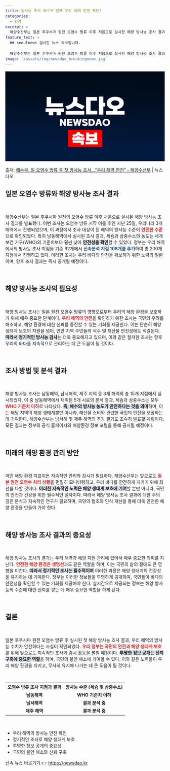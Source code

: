 ```yaml
---
title: 방사능 조사 해수부 발표 우리 해역 안전 확인!
categories:
  - 환경
excerpt: >
  해양수산부는 일본 후쿠시마 원전 오염수 방류 이후 처음으로 실시한 해양 방사능 조사 결과, 안전한 수준으로 …
feature_text: >
  ## seoulnews 실시간 뉴스 속보입니다.

  해양수산부는 일본 후쿠시마 원전 오염수 방류 이후 처음으로 실시한 해양 방사능 조사 결과, 안전한 수준으로 …
image: '/assets/img/newsdao_breakingnews.jpg'
---
```


![뉴스다오 속보](/assets/img/newsdao_breakingnews.jpg)

<p>출처: <a href="https://newsdao.kr/1710" rel="dofollow">해수부, 일 오염수 방류 후 첫 방사능 조사…“우리 해역 안전” - 해양수산부</a> | 뉴스다오</p>

<h2 data-ke-size="size26">일본 오염수 방류와 해양 방사능 조사 결과</h2>

<p data-ke-size="size16">&nbsp;</p>

해양수산부는 일본 후쿠시마 원전의 오염수 방류 이후 처음으로 실시된 해양 방사능 조사 결과를 발표했다. 이번 조사는 오염수 방류 시작 이틀 후인 지난 25일, 우리나라 3개 해역에서 진행되었으며, 이 과정에서 조사 대상이 된 해역의 방사능 수준이 <b><span style="color: #ee2323;">안전한 수준</span></b>으로 확인되었다. 특히 남동해역에서 실시된 조사 결과, 세슘과 삼중수소의 농도는 세계 보건 기구(WHO)의 기준치보다 훨씬 낮아 <b><span style="background-color: #21538527;">안전성을 확인</span></b>할 수 있었다. 정부는 우리 해역에서의 방사능 조사 지점을 기존 92개에서 <b><span style="color: #1a5490;">신속분석 지점 108개를 추가</span></b>하여 총 200개 지점에서 진행하고 있다. 이러한 조치는 우리 바다의 안전을 확보하기 위한 노력의 일환이며, 향후 조사 결과는 즉시 공개될 예정이다.

<p data-ke-size="size16">&nbsp;</p>

<h2 data-ke-size="size26">해양 방사능 조사의 필요성</h2>

<p data-ke-size="size16">&nbsp;</p>

해양 방사능 조사는 일본 원전 오염수 방류의 영향으로부터 우리의 해양 환경을 보호하기 위해 매우 중요한 단계이다. <b><span style="color: #ee2323;">우리 해역의 안전</span></b>을 확인하기 위한 조사는 국민의 우려를 해소하고, 해양 환경에 대한 신뢰를 증진할 수 있는 기회를 제공한다. 이는 단순히 해양 생태계 보호의 차원을 넘어, 연안 지역 주민들의 식수 및 해산물 안전성에도 직결된다. <b><span style="background-color: #21538527;">따라서 정기적인 방사능 검사</span></b>는 더욱 중요해지고 있으며, 이와 같은 철저한 조사는 향후 우리의 바다를 지속적으로 관리하는 데 큰 도움이 될 것이다.

<p data-ke-size="size16">&nbsp;</p>

<h2 data-ke-size="size26">조사 방법 및 분석 결과</h2>

<p data-ke-size="size16">&nbsp;</p>

해양 방사능 조사는 남동해역, 남서해역, 제주 지역 등 3개 해역의 총 15개 지점에서 실시되었다. 이 중 남동해역에서 채취된 5개 시료의 분석 결과, 세슘과 삼중수소는 모두 <b><span style="color: #ee2323;">WHO 기준치 이하</span></b>로 나타났다. <b><span style="background-color: #21538527;">즉, 해수의 방사능 농도가 안전하다는 것을 의미</span></b>하며, 이는 해당 지역의 해양 생태계뿐만 아니라, 해산물 소비와 관련한 국민의 안전을 보장하는 데 기여한다. 해양수산부는 남서해 및 제주 해역의 추가 결과도 조속히 발표할 계획이다. 모든 결과는 정부의 공식 홈페이지와 해양환경 정보 포털을 통해 공지될 예정이다.

<p data-ke-size="size16">&nbsp;</p>

<h2 data-ke-size="size26">미래의 해양 환경 관리 방안</h2>

<p data-ke-size="size16">&nbsp;</p>

어떤 해양 환경 지표이든 지속적인 관리와 감시가 필요하다. 해양수산부는 앞으로도 <b><span style="color: #ee2323;">일본 원전 오염수 처리 상황</span></b>을 면밀히 모니터링하고, 우리 바다를 안전하게 지키기 위해 최선을 다할 것이다. <b><span style="background-color: #21538527;">이러한 지속적인 노력은 해양 생태계 보호에 기여</span></b>할 뿐만 아니라, 국민의 안전과 건강을 위한 필수적인 절차이다. 따라서 해양 방사능 조사 결과에 대한 주의 깊은 분석과 지속적인 연구가 필요하며, 국민의 협조와 인식 개선을 통해 더욱 안전한 해양 환경을 만들어 가야 한다.

<p data-ke-size="size16">&nbsp;</p>

<h2 data-ke-size="size26">해양 방사능 조사 결과의 중요성</h2>

<p data-ke-size="size16">&nbsp;</p>

해양 방사능 조사의 결과는 우리 해역과 해양 자원 관리에 있어서 매우 중요한 의미를 지닌다. <b><span style="color: #ee2323;">안전한 해양 환경은 생명선</span></b>과도 같은 역할을 하며, 이는 국민의 삶의 질에도 큰 영향을 미친다. <b><span style="background-color: #21538527;">따라서 정기적인 조사는 필수적이며</span></b> 이러한 과정은 해양 생태계의 건강성을 유지하는 데 기여한다. 정부는 이러한 정보들을 투명하게 공개하여, 국민들이 바다의 안전성을 확인할 수 있는 기회를 제공해야 한다. 실시간으로 제공되는 정보는 해양 방사능의 수준에 대한 신뢰를 쌓는 데 매우 중요한 역할을 하게 된다.

<p data-ke-size="size16">&nbsp;</p>

<h2 data-ke-size="size26">결론</h2>

<p data-ke-size="size16">&nbsp;</p>

일본 후쿠시마 원전 오염수 방류 후 실시된 첫 해양 방사능 조사 결과, 우리 해역의 방사능 수치가 안전하다는 사실이 확인되었다. <b><span style="color: #ee2323;">우리 정부는 국민의 안전과 해양 생태계 보호</span></b>를 위해 앞으로도 지속적인 조사와 감시 활동을 펼칠 예정이다. <b><span style="background-color: #21538527;">투명한 정보 공개는 신뢰 구축에 중요한 역할</span></b>을 하며, 국민의 불안 해소에 기여할 수 있다. 이와 같은 노력들이 우리 해양 환경을 지키고, 무사히 유지해 나가는 데 큰 도움이 될 것이다.

<p data-ke-size="size16">&nbsp;</p>

<table style="width: 100%;">
<tr>
<td style="text-align: center; height: 17px;"><b>오염수 방류 조사 지점과 결과</b></td>
<td style="text-align: center; height: 17px;"><b>방사능 수준 (세슘 및 삼중수소)</b></td>
</tr>
<tr>
<td style="text-align: center; height: 17px;"><b>남동해역</b></td>
<td style="text-align: center; height: 17px;"><b>WHO 기준치 이하</b></td>
</tr>
<tr>
<td style="text-align: center; height: 17px;"><b>남서해역</b></td>
<td style="text-align: center; height: 17px;"><b>결과 분석 중</b></td>
</tr>
<tr>
<td style="text-align: center; height: 17px;"><b>제주 해역</b></td>
<td style="text-align: center; height: 17px;"><b>결과 분석 중</b></td>
</tr>
</table>

<p data-ke-size="size16">&nbsp;</p>

<ul>
<li>우리 해역의 방사능 안전 확인</li>
<li>정기적인 조사로 해양 생태계 보호</li>
<li>투명한 정보 공개의 중요성</li>
<li>국민의 불안 해소와 신뢰 구축</li>
</ul> 

신속 뉴스 바로가기 👉 <a href="https://newsdao.kr" rel="dofollow">https://newsdao.kr</a>


